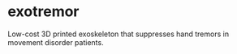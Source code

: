 # exotremor
Low-cost 3D printed exoskeleton that suppresses hand tremors in movement disorder patients.
